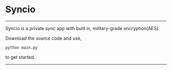# Syncio
---
Syncio is a private sync app with built in, military-grade encryption(AES).

Download the source code and use,

`python main.py`

to get started.

---
